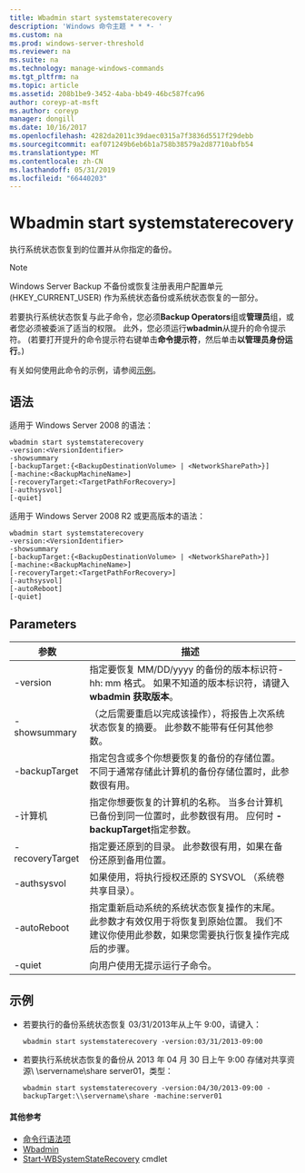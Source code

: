 ```yaml
---
title: Wbadmin start systemstaterecovery
description: 'Windows 命令主题 * * *- '
ms.custom: na
ms.prod: windows-server-threshold
ms.reviewer: na
ms.suite: na
ms.technology: manage-windows-commands
ms.tgt_pltfrm: na
ms.topic: article
ms.assetid: 208b1be9-3452-4aba-bb49-46bc587fca96
author: coreyp-at-msft
ms.author: coreyp
manager: dongill
ms.date: 10/16/2017
ms.openlocfilehash: 4282da2011c39daec0315a7f3836d5517f29debb
ms.sourcegitcommit: eaf071249b6eb6b1a758b38579a2d87710abfb54
ms.translationtype: MT
ms.contentlocale: zh-CN
ms.lasthandoff: 05/31/2019
ms.locfileid: "66440203"
---
```

# <a name="wbadmin-start-systemstaterecovery"></a>Wbadmin start systemstaterecovery



执行系统状态恢复到的位置并从你指定的备份。

> [!NOTE]
> Windows Server Backup 不备份或恢复注册表用户配置单元 (HKEY_CURRENT_USER) 作为系统状态备份或系统状态恢复的一部分。

若要执行系统状态恢复与此子命令，您必须**Backup Operators**组或**管理员**组，或者您必须被委派了适当的权限。 此外，您必须运行**wbadmin**从提升的命令提示符。 (若要打开提升的命令提示符右键单击**命令提示符**，然后单击**以管理员身份运行**。)

有关如何使用此命令的示例，请参阅[示例](#BKMK_examples)。

## <a name="syntax"></a>语法

适用于 Windows Server 2008 的语法：
```
wbadmin start systemstaterecovery
-version:<VersionIdentifier>
-showsummary
[-backupTarget:{<BackupDestinationVolume> | <NetworkSharePath>}]
[-machine:<BackupMachineName>]
[-recoveryTarget:<TargetPathForRecovery>]
[-authsysvol]
[-quiet]
```
适用于 Windows Server 2008 R2 或更高版本的语法：
```
wbadmin start systemstaterecovery
-version:<VersionIdentifier>
-showsummary
[-backupTarget:{<BackupDestinationVolume> | <NetworkSharePath>}]
[-machine:<BackupMachineName>]
[-recoveryTarget:<TargetPathForRecovery>]
[-authsysvol]
[-autoReboot]
[-quiet]
```

## <a name="parameters"></a>Parameters

|参数|描述|
|---------|-----------|
|-version|指定要恢复 MM/DD/yyyy 的备份的版本标识符-hh: mm 格式。 如果不知道的版本标识符，请键入**wbadmin 获取版本**。|
|-showsummary|（之后需要重启以完成该操作），将报告上次系统状态恢复的摘要。 此参数不能带有任何其他参数。|
|-backupTarget|指定包含或多个你想要恢复的备份的存储位置。 不同于通常存储此计算机的备份存储位置时，此参数很有用。|
|-计算机|指定你想要恢复的计算机的名称。 当多台计算机已备份到同一位置时，此参数很有用。 应何时 **-backupTarget**指定参数。|
|-recoveryTarget|指定要还原到的目录。 此参数很有用，如果在备份还原到备用位置。|
|-authsysvol|如果使用，将执行授权还原的 SYSVOL （系统卷共享目录）。|
|-autoReboot|指定重新启动系统的系统状态恢复操作的末尾。 此参数才有效仅用于将恢复到原始位置。 我们不建议你使用此参数，如果您需要执行恢复操作完成后的步骤。|
|-quiet|向用户使用无提示运行子命令。|

## <a name="BKMK_examples"></a>示例

- 若要执行的备份系统状态恢复 03/31/2013年从上午 9:00，请键入：  
  ```
  wbadmin start systemstaterecovery -version:03/31/2013-09:00
  ```  
- 若要执行系统状态恢复的备份从 2013 年 04 月 30 日上午 9:00 存储对共享资源\\ \\servername\share server01，类型：  
  ```
  wbadmin start systemstaterecovery -version:04/30/2013-09:00 -backupTarget:\\servername\share -machine:server01
  ```

#### <a name="additional-references"></a>其他参考

-   [命令行语法项](command-line-syntax-key.md)
-   [Wbadmin](wbadmin.md)
-   [Start-WBSystemStateRecovery](https://technet.microsoft.com/library/jj902449.aspx) cmdlet